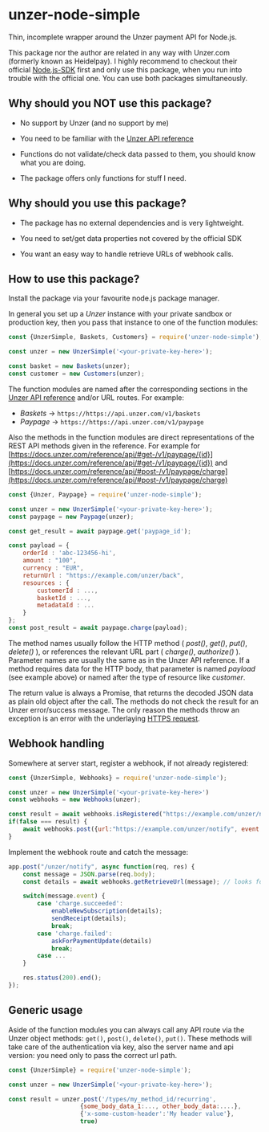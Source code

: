# unzer-node-simple
Thin, incomplete wrapper around the Unzer payment API for Node.js.

This package nor the author are related in any way with Unzer.com (formerly known as Heidelpay). I highly
recommend to checkout their official [Node.js-SDK](https://github.com/unzerdev/nodejs-sdk) first and only use
this package, when you run into trouble with the official one. You can use both packages simultaneously.

## Why should you NOT use this package?

* No support by Unzer (and no support by me)

* You need to be familiar with the [Unzer API reference](https://docs.unzer.com/reference/api/)

* Functions do not validate/check data passed to them, you should know what you are doing.

* The package offers only functions for stuff I need.

## Why should you use this package?

* The package has no external dependencies and is very lightweight.

* You need to set/get data properties not covered by the official SDK

* You want an easy way to handle retrieve URLs of webhook calls.

## How to use this package?

Install the package via your favourite node.js package manager.

In general you set up a *Unzer* instance with your private sandbox or production key,
then you pass that instance to one of the function modules:

```js
const {UnzerSimple, Baskets, Customers} = require('unzer-node-simple');

const unzer = new UnzerSimple('<your-private-key-here>');

const basket = new Baskets(unzer);
const customer = new Customers(unzer);
```

The function modules are named after the corresponding sections in the [Unzer API reference](https://docs.unzer.com/reference/api/)
and/or URL routes. For example:

- *Baskets* -> `https://https://api.unzer.com/v1/baskets`
- *Paypage* -> `https://https://api.unzer.com/v1/paypage`

Also the methods in the function modules are direct representations of the
REST API methods given in the reference. For example for
[https://docs.unzer.com/reference/api/#get-/v1/paypage/{id}](https://docs.unzer.com/reference/api/#get-/v1/paypage/{id})
and
[https://docs.unzer.com/reference/api/#post-/v1/paypage/charge](https://docs.unzer.com/reference/api/#post-/v1/paypage/charge)

```js
const {Unzer, Paypage} = require('unzer-node-simple');

const unzer = new UnzerSimple('<your-private-key-here>');
const paypage = new Paypage(unzer);

const get_result = await paypage.get('paypage_id');

const payload = {
    orderId : 'abc-123456-hi',
    amount : "100",
    currency : "EUR",
    returnUrl : "https://example.com/unzer/back",
    resources : {
        customerId : ...,
        basketId : ...,
        metadataId : ...
    }
};
const post_result = await paypage.charge(payload);
```

The method names usually follow the HTTP method ( *post()*, *get()*, *put()*, *delete()* ), or references the
relevant URL part ( *charge()*, *authorize()* ). Parameter names are usually the same as in the Unzer API reference.
If a method requires data for the HTTP body, that parameter is named *payload* (see example above) or named after the
type of resource like *customer*.

The return value is always a Promise, that returns the decoded JSON data as plain old object after the call.
The methods do not check the result for an Unzer error/success message. The only reason the methods throw an exception is an error
with the underlaying [HTTPS request](https://nodejs.org/api/https.html#httpsrequesturl-options-callback).

## Webhook handling

Somewhere at server start, register a webhook, if not already registered:

```js
const {UnzerSimple, Webhooks} = require('unzer-node-simple');

const unzer = new UnzerSimple('<your-private-key-here>')
const webhooks = new Webhooks(unzer);

const result = await webhooks.isRegistered("https://example.com/unzer/notify", "all")
if(false === result) {
    await webhooks.post({url:"https://example.com/unzer/notify", event : "all"} );
}
```

Implement the webhook route and catch the message:

```js
app.post("/unzer/notify", async function(req, res) {
    const message = JSON.parse(req.body);
    const details = await webhooks.getRetrieveUrl(message); // looks for message.retrieveUrl

    switch(message.event) {
        case 'charge.succeeded':
            enableNewSubscription(details);
            sendReceipt(details);
            break;
        case 'charge.failed':
            askForPaymentUpdate(details)
            break;
        case ...
    }

    res.status(200).end();
});
```

## Generic usage

Aside of the function modules you can always call any API route via the Unzer object methods: ```get()```, ```post()```,
```delete()```, ```put()```. These methods will take care of the authentication via key, also the server name and api version: you
need only to pass the correct url path.

```js
const {UnzerSimple} = require('unzer-node-simple');

const unzer = new UnzerSimple('<your-private-key-here>');

const result = unzer.post('/types/my_method_id/recurring',
                    {some_body_data_1:..., other_body_data:....},
                    {'x-some-custom-header':'My header value'},
                    true)
```
